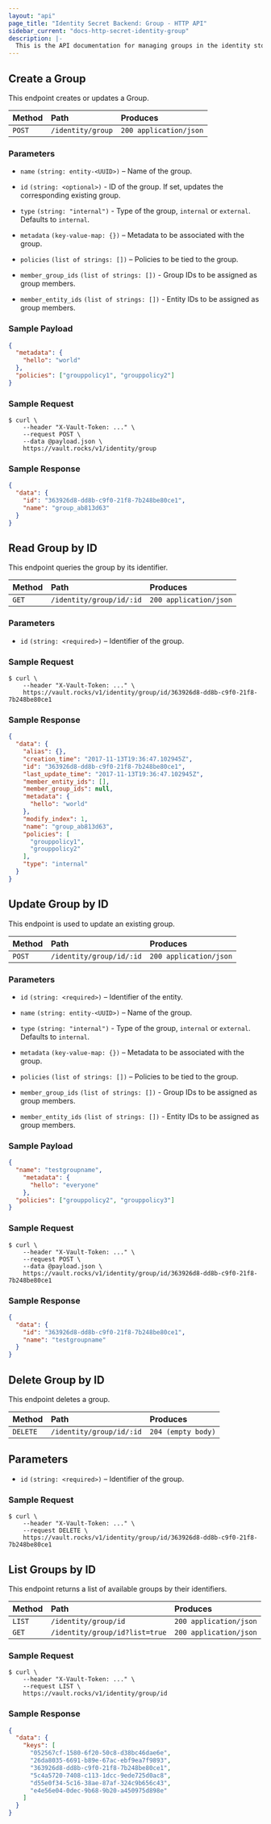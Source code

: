 ```yaml
---
layout: "api"
page_title: "Identity Secret Backend: Group - HTTP API"
sidebar_current: "docs-http-secret-identity-group"
description: |-
  This is the API documentation for managing groups in the identity store.
---
```


## Create a Group

This endpoint creates or updates a Group.

| Method   | Path                | Produces               |
| :------- | :------------------ | :----------------------|
| `POST`   | `/identity/group`   | `200 application/json` |

### Parameters

- `name` `(string: entity-<UUID>)` – Name of the group.

- `id` `(string: <optional>)` - ID of the group. If set, updates the
  corresponding existing group.

- `type` `(string: "internal")` - Type of the group, `internal` or `external`.
  Defaults to `internal`.

- `metadata` `(key-value-map: {})` – Metadata to be associated with the
  group.

- `policies` `(list of strings: [])` – Policies to be tied to the group.

- `member_group_ids` `(list of strings: [])` -  Group IDs to be assigned as
  group members.

- `member_entity_ids` `(list of strings: [])` - Entity IDs to be assigned as
  group members.

### Sample Payload

```json
{
  "metadata": {
    "hello": "world"
  },
  "policies": ["grouppolicy1", "grouppolicy2"]
}
```

### Sample Request

```
$ curl \
    --header "X-Vault-Token: ..." \
    --request POST \
    --data @payload.json \
    https://vault.rocks/v1/identity/group
```

### Sample Response

```json
{
  "data": {
    "id": "363926d8-dd8b-c9f0-21f8-7b248be80ce1",
    "name": "group_ab813d63"
  }
}
```

## Read Group by ID

This endpoint queries the group by its identifier.

| Method   | Path                        | Produces               |
| :------- | :-------------------------- | :--------------------- |
| `GET`    | `/identity/group/id/:id`    | `200 application/json` |

### Parameters

- `id` `(string: <required>)` – Identifier of the group.

### Sample Request

```
$ curl \
    --header "X-Vault-Token: ..." \
    https://vault.rocks/v1/identity/group/id/363926d8-dd8b-c9f0-21f8-7b248be80ce1
```

### Sample Response

```json
{
  "data": {
    "alias": {},
    "creation_time": "2017-11-13T19:36:47.102945Z",
    "id": "363926d8-dd8b-c9f0-21f8-7b248be80ce1",
    "last_update_time": "2017-11-13T19:36:47.102945Z",
    "member_entity_ids": [],
    "member_group_ids": null,
    "metadata": {
      "hello": "world"
    },
    "modify_index": 1,
    "name": "group_ab813d63",
    "policies": [
      "grouppolicy1",
      "grouppolicy2"
    ],
    "type": "internal"
  }
}
```

## Update Group by ID

This endpoint is used to update an existing group.

| Method   | Path                        | Produces               |
| :------- | :-------------------------- | :--------------------- |
| `POST`    | `/identity/group/id/:id`   | `200 application/json` |

### Parameters

- `id` `(string: <required>)` – Identifier of the entity.

- `name` `(string: entity-<UUID>)` – Name of the group.

- `type` `(string: "internal")` - Type of the group, `internal` or `external`.
  Defaults to `internal`.

- `metadata` `(key-value-map: {})` – Metadata to be associated with the
  group.

- `policies` `(list of strings: [])` – Policies to be tied to the group.

- `member_group_ids` `(list of strings: [])` -  Group IDs to be assigned as
  group members.

- `member_entity_ids` `(list of strings: [])` - Entity IDs to be assigned as
  group members.

### Sample Payload

```json
{
  "name": "testgroupname",
    "metadata": {
      "hello": "everyone"
    },
  "policies": ["grouppolicy2", "grouppolicy3"]
}
```

### Sample Request

```
$ curl \
    --header "X-Vault-Token: ..." \
    --request POST \
    --data @payload.json \
    https://vault.rocks/v1/identity/group/id/363926d8-dd8b-c9f0-21f8-7b248be80ce1
```

### Sample Response

```json
{
  "data": {
    "id": "363926d8-dd8b-c9f0-21f8-7b248be80ce1",
    "name": "testgroupname"
  }
}
```

## Delete Group by ID

This endpoint deletes a group.

| Method     | Path                       | Produces               |
| :--------- | :------------------------- | :----------------------|
| `DELETE`   | `/identity/group/id/:id`   | `204 (empty body)`     |

## Parameters

- `id` `(string: <required>)` – Identifier of the group.

### Sample Request

```
$ curl \
    --header "X-Vault-Token: ..." \
    --request DELETE \
    https://vault.rocks/v1/identity/group/id/363926d8-dd8b-c9f0-21f8-7b248be80ce1
```

## List Groups by ID

This endpoint returns a list of available groups by their identifiers.

| Method   | Path                           | Produces               |
| :------- | :----------------------------- | :--------------------- |
| `LIST`   | `/identity/group/id`           | `200 application/json` |
| `GET`    | `/identity/group/id?list=true` | `200 application/json` |

### Sample Request

```
$ curl \
    --header "X-Vault-Token: ..." \
    --request LIST \
    https://vault.rocks/v1/identity/group/id
```

### Sample Response

```json
{
  "data": {
    "keys": [
      "052567cf-1580-6f20-50c8-d38bc46dae6e",
      "26da8035-6691-b89e-67ac-ebf9ea7f9893",
      "363926d8-dd8b-c9f0-21f8-7b248be80ce1",
      "5c4a5720-7408-c113-1dcc-9ede725d0ac8",
      "d55e0f34-5c16-38ae-87af-324c9b656c43",
      "e4e56e04-0dec-9b68-9b20-a450975d898e"
    ]
  }
}
```
